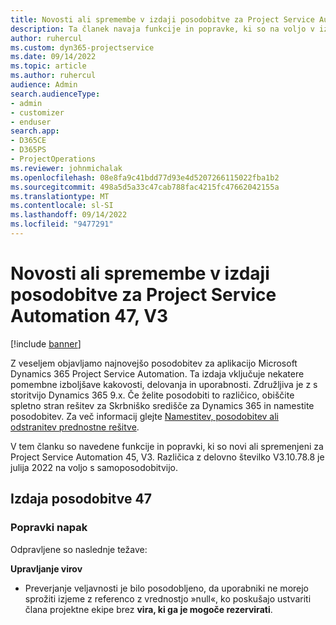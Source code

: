 ```yaml
---
title: Novosti ali spremembe v izdaji posodobitve za Project Service Automation 47, V3
description: Ta članek navaja funkcije in popravke, ki so na voljo v izdaji posodobitve 47, V3 storitve Microsoft Dynamics 365 Project Service Automation.
author: ruhercul
ms.custom: dyn365-projectservice
ms.date: 09/14/2022
ms.topic: article
ms.author: ruhercul
audience: Admin
search.audienceType:
- admin
- customizer
- enduser
search.app:
- D365CE
- D365PS
- ProjectOperations
ms.reviewer: johnmichalak
ms.openlocfilehash: 08e8fa9c41bdd77d93e4d5207266115022fba1b2
ms.sourcegitcommit: 498a5d5a33c47cab788fac4215fc47662042155a
ms.translationtype: MT
ms.contentlocale: sl-SI
ms.lasthandoff: 09/14/2022
ms.locfileid: "9477291"
---
```

# <a name="whats-new-or-changed-in-project-service-automation-update-release-47-v3"></a>Novosti ali spremembe v izdaji posodobitve za Project Service Automation 47, V3

[!include [banner](../includes/psa-now-project-operations.md)]

Z veseljem objavljamo najnovejšo posodobitev za aplikacijo Microsoft Dynamics 365 Project Service Automation. Ta izdaja vključuje nekatere pomembne izboljšave kakovosti, delovanja in uporabnosti. Združljiva je z s storitvijo Dynamics 365 9.x. Če želite posodobiti to različico, obiščite spletno stran rešitev za Skrbniško središče za Dynamics 365 in namestite posodobitev. Za več informacij glejte [Namestitev, posodobitev ali odstranitev prednostne rešitve](/power-platform/admin/install-remove-preferred-solution).

V tem članku so navedene funkcije in popravki, ki so novi ali spremenjeni za Project Service Automation 45, V3. Različica z delovno številko V3.10.78.8 je julija 2022 na voljo s samoposodobitvijo.

## <a name="update-release-47"></a>Izdaja posodobitve 47

### <a name="bug-fixes"></a>Popravki napak

Odpravljene so naslednje težave:

**Upravljanje virov**
- Preverjanje veljavnosti je bilo posodobljeno, da uporabniki ne morejo sprožiti izjeme z referenco z vrednostjo »null«, ko poskušajo ustvariti člana projektne ekipe brez **vira, ki ga je mogoče rezervirati**.
